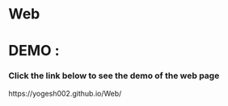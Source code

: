 # Web

<h1>DEMO : </h1>
<h3>Click the link below to see the demo of the web page </h3>
https://yogesh002.github.io/Web/
